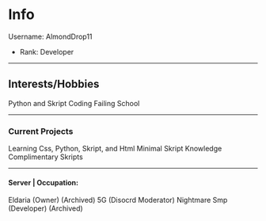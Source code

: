 # Info #
Username: AlmondDrop11
* Rank: Developer

- - - -

## Interests/Hobbies ##

Python and Skript Coding
Failing School

- - - -

### Current Projects ###

Learning Css, Python, Skript, and Html
Minimal Skript Knowledge
Complimentary Skripts

- - - -

#### Server | Occupation: ####

Eldaria (Owner) (Archived)
5G (Disocrd Moderator)
Nightmare Smp (Developer) (Archived)
